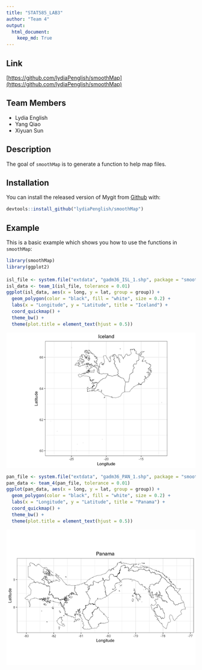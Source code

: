 ```yaml
---
title: "STAT585_LAB3"
author: "Team 4"
output:
  html_document:
    keep_md: True
---
```


## Link
[https://github.com/lydiaPenglish/smoothMap](https://github.com/lydiaPenglish/smoothMap)

## Team Members
- Lydia English
- Yang Qiao
- Xiyuan Sun



## Description
The goal of `smoothMap` is to generate a function to help map files.

## Installation
You can install the released version of Mygit from [Github](https://github.com/lydiaPenglish/smoothMap) with:
``` r
devtools::install_github("lydiaPenglish/smoothMap")
```

## Example
This is a basic example which shows you how to use the functions in `smoothMap`:


```r
library(smoothMap)
library(ggplot2)

isl_file <- system.file("extdata", "gadm36_ISL_1.shp", package = "smoothMap")
isl_data <- team_1(isl_file, tolerance = 0.01)
ggplot(isl_data, aes(x = long, y = lat, group = group)) +
  geom_polygon(color = "black", fill = "white", size = 0.2) +
  labs(x = "Longitude", y = "Latitude", title = "Iceland") +
  coord_quickmap() +
  theme_bw() +
  theme(plot.title = element_text(hjust = 0.5))
```

<img src="README_files/figure-html/example-1.png" style="display: block; margin: auto;" />

```r
pan_file <- system.file("extdata", "gadm36_PAN_1.shp", package = "smoothMap")
pan_data <- team_4(pan_file, tolerance = 0.01)
ggplot(pan_data, aes(x = long, y = lat, group = group)) +
  geom_polygon(color = "black", fill = "white", size = 0.2) +
  labs(x = "Longitude", y = "Latitude", title = "Panama") +
  coord_quickmap() +
  theme_bw() +
  theme(plot.title = element_text(hjust = 0.5))
```

<img src="README_files/figure-html/example-2.png" style="display: block; margin: auto;" />
